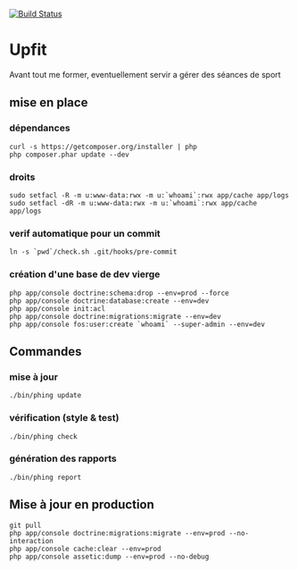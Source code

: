 [![Build Status](https://secure.travis-ci.org/bpaulin/upfit.png?branch=master)](https://travis-ci.org/bpaulin/upfit)

# Upfit

Avant tout me former, eventuellement servir a gérer des séances de sport

## mise en place

### dépendances

    curl -s https://getcomposer.org/installer | php
    php composer.phar update --dev

### droits

    sudo setfacl -R -m u:www-data:rwx -m u:`whoami`:rwx app/cache app/logs
    sudo setfacl -dR -m u:www-data:rwx -m u:`whoami`:rwx app/cache app/logs

### verif automatique pour un commit

    ln -s `pwd`/check.sh .git/hooks/pre-commit

### création d'une base de dev vierge

	php app/console doctrine:schema:drop --env=prod --force
	php app/console doctrine:database:create --env=dev
	php app/console init:acl
	php app/console doctrine:migrations:migrate --env=dev
	php app/console fos:user:create `whoami` --super-admin --env=dev

## Commandes

### mise à jour

    ./bin/phing update

### vérification (style & test)

    ./bin/phing check

### génération des rapports

    ./bin/phing report

## Mise à jour en production

	git pull
	php app/console doctrine:migrations:migrate --env=prod --no-interaction
	php app/console cache:clear --env=prod
	php app/console assetic:dump --env=prod --no-debug



